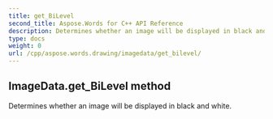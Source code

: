 ```yaml
---
title: get_BiLevel
second_title: Aspose.Words for C++ API Reference
description: Determines whether an image will be displayed in black and white. 
type: docs
weight: 0
url: /cpp/aspose.words.drawing/imagedata/get_bilevel/
---
```

## ImageData.get_BiLevel method


Determines whether an image will be displayed in black and white.

